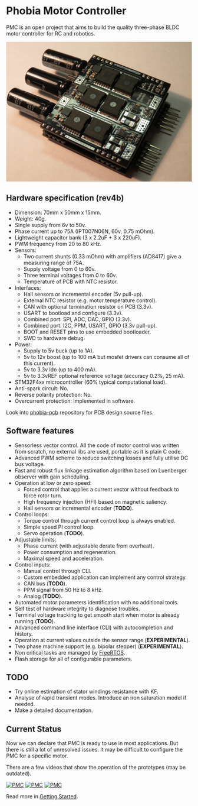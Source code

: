 # Phobia Motor Controller

PMC is an open project that aims to build the quality three-phase BLDC motor
controller for RC and robotics.

![PMC](doc/phobia_rev4b.jpg)

## Hardware specification (rev4b)

* Dimension: 70mm x 50mm x 15mm.
* Weight: 40g.
* Single supply from 6v to 50v.
* Phase current up to 75A (IPT007N06N, 60v, 0.75 mOhm).
* Lightweight capacitor bank (3 x 2.2uF + 3 x 220uF).
* PWM frequency from 20 to 80 kHz.
* Sensors:
	* Two current shunts (0.33 mOhm) with amplifiers (AD8417) give a measuring range of 75A.
	* Supply voltage from 0 to 60v.
	* Three terminal voltages from 0 to 60v.
	* Temperature of PCB with NTC resistor.
* Interfaces:
	* Hall sensors or incremental encoder (5v pull-up).
	* External NTC resistor (e.g. motor temperature control).
	* CAN with optional termination resistor on PCB (3.3v).
	* USART to bootload and configure (3.3v).
	* Combined port: SPI, ADC, DAC, GPIO (3.3v).
	* Combined port: I2C, PPM, USART, GPIO (3.3v pull-up).
	* BOOT and RESET pins to use embedded bootloader.
	* SWD to hardware debug.
* Power:
	* Supply to 5v buck (up to 1A).
	* 5v to 12v boost (up to 100 mA but mosfet drivers can consume all of this current).
	* 5v to 3.3v ldo (up to 400 mA).
	* 5v to 3.3vREF optional reference voltage (accuracy 0.2%, 25 mA).
* STM32F4xx microcontroller (60% typical computational load).
* Anti-spark circuit: No.
* Reverse polarity protection: No.
* Overcurrent protection: Implemented in software.

Look into [phobia-pcb](https://bitbucket.org/amaora/phobia-pcb) repository for
PCB design source files.

## Software features

* Sensorless vector control. All the code of motor control was written from
  scratch, no external libs are used, portable as it is plain C code.
* Advanced PWM scheme to reduce switching losses and fully utilise DC bus voltage.
* Fast and robust flux linkage estimation algorithm based on Luenberger
  observer with gain scheduling.
* Operation at low or zero speed:
	* Forced control that applies a current vector without feedback to force rotor turn.
	* High frequency injection (HFI) based on magnetic saliency.
	* Hall sensors or incremental encoder (**TODO**).
* Control loops:
	* Torque control through current control loop is always enabled.
	* Simple speed PI control loop.
	* Servo operation (**TODO**).
* Adjustable limits:
	* Phase current (with adjustable derate from overheat).
	* Power consumption and regeneration.
 	* Maximal speed and acceleration.
* Control inputs:
	* Manual control through CLI.
	* Custom embedded application can implement any control strategy.
	* CAN bus (**TODO**).
	* PPM signal from 50 Hz to 8 kHz.
	* Analog (**TODO**).
* Automated motor parameters identification with no additional tools.
* Self test of hardware integrity to diagnose troubles.
* Terminal voltage tracking to get smooth start when motor is already running (**TODO**).
* Advanced command line interface (CLI) with autocompletion and history.
* Operation at current values outside the sensor range (**EXPERIMENTAL**).
* Two phase machine support (e.g. bipolar stepper) (**EXPERIMENTAL**).
* Non critical tasks are managed by [FreeRTOS](http://www.freertos.org/).
* Flash storage for all of configurable parameters.

## TODO

* Try online estimation of stator windings resistance with KF.
* Analyse of rapid transient modes. Introduce an iron saturation model if needed.
* Make a detailed documentation.

## Current Status

Now we can declare that PMC is ready to use in most applications. But there is
still a lot of unresolved issues. It may be difficult to configure the PMC for
a specific motor.

There are a few videos that show the operation of the prototypes (may be outdated).

[![PMC](https://i.ytimg.com/vi/IM0k0_boXc4/default.jpg)](https://www.youtube.com/watch?v=IM0k0_boXc4)
[![PMC](https://i.ytimg.com/vi/n_E2ThFQvD4/default.jpg)](https://www.youtube.com/watch?v=n_E2ThFQvD4)
[![PMC](https://i.ytimg.com/vi/rfigI6fnWxI/default.jpg)](https://www.youtube.com/watch?v=rfigI6fnWxI)

Read more in [Getting Started](doc/GettingStarted.md).

